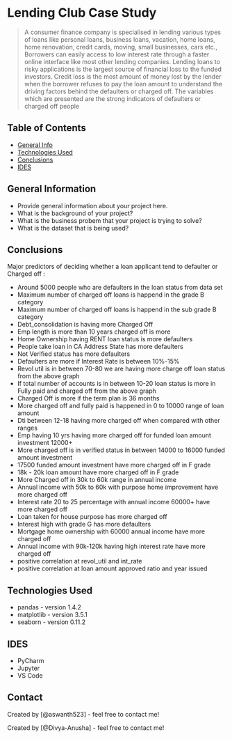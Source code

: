 # Lending Club Case Study
> A consumer finance company is specialised in lending various types of loans like personal loans, business loans, vacation, home loans, home renovation, credit cards, moving, small businesses, cars etc., Borrowers can easily access to low interest rate through a faster online interface like most other lending companies. Lending loans to risky applications is the largest source of financial loss to the funded investors. Credit loss is the most  amount of money lost by the lender when the borrower refuses to pay the loan amount to understand the driving factors behind the defaulters or charged off. The variables which are presented are the strong indicators of defaulters or charged off people   


## Table of Contents
* [General Info](#general-information)
* [Technologies Used](#technologies-used)
* [Conclusions](#conclusions)
* [IDES](#IDES)

## General Information
- Provide general information about your project here.
- What is the background of your project?
- What is the business probem that your project is trying to solve?
- What is the dataset that is being used?

## Conclusions
Major predictors of deciding whether a loan applicant tend to defaulter or Charged off :
- Around 5000 people who are defaulters in the loan status from data set
- Maximum number of charged off loans is happend in the grade B category
- Maximum number of charged off loans is happend in the sub grade B category
- Debt_consolidation is having more Charged Off
- Emp length is more than 10 years charged off is more
- Home Ownership having RENT loan status is more defaulters
- People take loan in CA Address State has more defaulters
- Not Verified status has more defaulters
- Defaulters are more if Interest Rate is between 10%-15%
- Revol util is in between 70-80 we are having more charge off loan status from the above graph
- If total number of accounts is in between 10-20 loan status is more in Fully paid and charged off from the above graph
- Charged Off is more if the term plan is 36 months
- More charged off and fully paid is happened in 0 to 10000 range of loan amount
- Dti between 12-18 having more charged off when compared with other ranges
- Emp having 10 yrs having more charged off for funded loan amount investment 12000+
- More charged off is in verified status in between 14000 to 16000 funded amount investment
- 17500 funded amount investment have more charged off in F grade
- 18k - 20k loan amount have more charged off in F grade
- More Charged off in 30k to 60k range in annual income
- Annual income with 50k to 60k with purpose home improvement have more charged off
- Interest rate 20 to 25 percentage  with annual income 60000+ have more charged off
- Loan taken for house purpose has more charged off
- Interest high with grade G has more defaulters
- Mortgage home ownership with 60000 annual income have more charged off
- Annual income with 90k-120k having high interest rate have more charged off
- positive correlation at revol_util and int_rate 
- positive correlation at loan amount approved ratio and year issued

## Technologies Used
- pandas - version 1.4.2
- matplotlib - version 3.5.1
- seaborn - version 0.11.2

## IDES
- PyCharm
- Jupyter
- VS Code

## Contact
Created by [@aswanth523] - feel free to contact me!

Created by [@Divya-Anusha] - feel free to contact me!